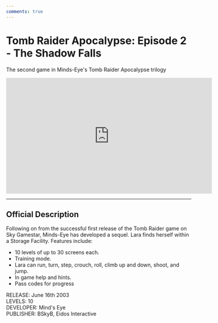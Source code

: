 ```yaml
---
comments: true
---
```


# Tomb Raider Apocalypse: Episode 2 - The Shadow Falls

The second game in Minds-Eye's Tomb Raider Apocalypse trilogy

<iframe width="560" height="315" src="https://www.youtube.com/embed/ZJSwiEPUgaI" title="Tomb Raider Apocalypse: Episode 2 - The Shadow Falls" frameborder="0" allow="accelerometer; autoplay; clipboard-write; encrypted-media; gyroscope; picture-in-picture; web-share" allowfullscreen></iframe>

---

## Official Description

Following on from the successful first release of the Tomb Raider game on Sky Gamestar, Minds-Eye has developed a sequel. Lara finds herself within a Storage Facility. Features include:  

- 10 levels of up to 30 screens each.
- Training mode.
- Lara can run, turn, step, crouch, roll, climb up and down, shoot, and jump.
- In game help and hints.
- Pass codes for progress​

RELEASE: June 16th 2003  
LEVELS: 10  
DEVELOPER: Mind's Eye  
PUBLISHER: BSkyB, Eidos Interactive  